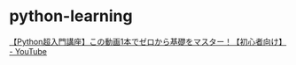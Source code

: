 # python-learning
[【Python超入門講座】この動画1本でゼロから基礎をマスター！【初心者向け】 \- YouTube](https://www.youtube.com/watch?v=kBKn5IkH06A)
